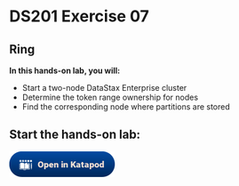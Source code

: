 # DS201 Exercise 07

## Ring

**In this hands-on lab, you will:**
* Start a two-node DataStax Enterprise cluster
* Determine the token range ownership for nodes
* Find the corresponding node where partitions are stored




## Start the hands-on lab:

[![Open in KataPod](https://github.com/DataStax-Academy/katapod-shared-assets/blob/main/images/open-in-katapod.png)](https://gitpod.io/##https://github.com/DataStax-Academy/ds201-lab07/)